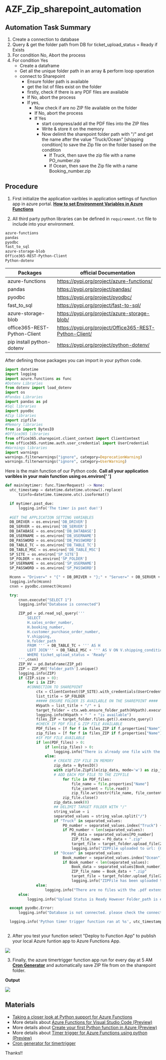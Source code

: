 # AZF_Zip_sharepoint_automation
 
## Automation Task Summary

1. Create a connection to database
2. Query & get the folder path from DB for ticket_upload_status = Ready if Exists
3. For condition No, Abort the process      
4. For condition Yes
    - Create a dataframe
    - Get all the unique folder path in an array & perform loop operation
    - connect to Sharepoint
        - Ensure folder path is available
        - get the list of files exist on the folder
        - firstly, check if there is any PDF files are available
        - If No, abort the process
        - If yes,
            - Now check if are no ZIP file available on the folder
            - If No, abort the process
            - If Yes
                - start compress/add all the PDF files into the ZIP files
                - Write & store it on the memory
                - Now delimit the sharepoint folder path with "/" and get the name after the value "Truck/Ocean" [shipping condition] 
                    to save the Zip file on the folder based on the condition
                    - If Truck, then save the zip file with a name PO_number.zip
                    - If Ocean, then save the Zip file with a name Booking_number.zip

## Procedure

1. First initialize the application varibles in application settings of function app in azure portal.
[**How to set Environment Variables in Azure Functions**](https://iotespresso.com/how-to-set-environment-variables-in-azure-functions/)


2. All third party python libraries can be defined in `requirement.txt` file to include into your environment. 

```txt
azure-functions
pandas
pyodbc
fast_to_sql
azure-storage-blob
Office365-REST-Python-Client
Python-dotenv
```

| Packages                     | official Documentation                                 |
|------------------------------|--------------------------------------------------------|
| azure-functions              | https://pypi.org/project/azure-functions/              |
| pandas                       | https://pypi.org/project/pandas/                       |
| pyodbc                       | https://pypi.org/project/pyodbc/                       |
| fast_to_sql                  | https://pypi.org/project/fast-to-sql/                  |
| azure-storage-blob           | https://pypi.org/project/azure-storage-blob/           |
| office365-REST-Python-Client | https://pypi.org/project/Office365-REST-Python-Client/ |
| pip install python-dotenv    | https://pypi.org/project/python-dotenv/                |

  After defining those packages you can import in your python code.
  
  ```python
import datetime 
import logging
import azure.functions as func
#Dotenv Libraries
from dotenv import load_dotenv
import os
#Pandas Libraries
import pandas as pd
#Sql libraries
import pyodbc
#Zip libraries
import zipfile
#Memory libraries
from io import BytesIO
#Office365 libraries
from office365.sharepoint.client_context import ClientContext
from office365.runtime.auth.user_credential import UserCredential
#Warnings libraries
import warnings
warnings.filterwarnings("ignore", category=DeprecationWarning)
warnings.filterwarnings("ignore", category=UserWarning)
  ```

  Here is the main function of our Python code. **Call all your application varibles in your main function using os.environ[' ']**
  
  ```python
  def main(mytimer: func.TimerRequest) -> None:
    utc_timestamp = datetime.datetime.utcnow().replace(
        tzinfo=datetime.timezone.utc).isoformat()

    if mytimer.past_due:
        logging.info('The timer is past due!')
    
    #GET THE APPLICATION SETTING VARIABLES    
    DB_DRIVER = os.environ['DB_DRIVER']
    DB_SERVER = os.environ['DB_SERVER']
    DB_DATABASE = os.environ['DB_DATABASE']
    DB_USERNAME = os.environ['DB_USERNAME']
    DB_PASSWORD = os.environ['DB_PASSWORD']
    DB_TABLE_TC = os.environ['DB_TABLE_TC']
    DB_TABLE_MSC = os.environ['DB_TABLE_MSC']
    SP_SITE = os.environ['SP_SITE']
    SP_FOLDER = os.environ['SP_FOLDER']
    SP_USERNAME = os.environ['SP_USERNAME']
    SP_PASSWORD = os.environ['SP_PASSWORD']

    Hconn = "Driver=" + "{" + DB_DRIVER + "};" + "Server=" + DB_SERVER + ";" + "Database=" + DB_DATABASE + ";" + "uid=" + DB_USERNAME + ";" + "pwd=" + DB_PASSWORD + ";" + "Trusted_Connection = yes;"
    logging.info(Hconn)
    cnxn = pyodbc.connect(Hconn)

    try:
        cnxn.execute("SELECT 1")
        logging.info("Database is connected")

        ZIP_pd = pd.read_sql_query('''
            SELECT 
            H.sales_order_number,
            H.booking_number,
            H.customer_purchase_order_number,
            V.shipping,
            H.folder_path 
            FROM ''' + DB_TABLE_TC + ''' AS H 
            LEFT JOIN''' + DB_TABLE_MSC + ''' AS V ON V.shipping_condition = H.shipping_conditions
            WHERE ticket_upload_status = 'Ready' 
        ''',cnxn)
        ZIP_HV = pd.DataFrame(ZIP_pd)
        ZIP = ZIP_HV['folder_path'].unique()
        logging.info(ZIP)
        if (ZIP.size > 0):
            for i in ZIP:
            #CONNECTION TO SHAREPOINT
                ctx = ClientContext(SP_SITE).with_credentials(UserCredential(SP_USERNAME, SP_PASSWORD))    
                list_title = SP_FOLDER
                ##### ENSURE FOLDER IS AVAILABLE ON THE SHAREPOINT ####
                HVpath = list_title + "/" + i
                target_folder = ctx.web.ensure_folder_path(HVpath).execute_query()
                logging.info(HVpath + " " + "is available")
                files_ZIP = target_folder.files.get().execute_query()
                #CHECK IF PDF FILE & ZIP FILE AVAILABLE
                PDF_files = [f for f in files_ZIP if f.properties["Name"].lower().endswith(".pdf")]
                zip_files = [f for f in files_ZIP if f.properties["Name"].lower().endswith(".zip")]
                #IF PDF FILE AVAILABLE
                if len(PDF_files) > 0:
                    if len(zip_files) > 0:
                        logging.info("There is already one file with the .zip extension exist on this folder : " + HVpath)
                    else:
                        # CREATE ZIP FILE IN MEMORY
                        zip_data = BytesIO()
                        with zipfile.ZipFile(zip_data, mode='w') as zip_file:
                        # ADD EACH PDF FILE TO THE ZIPFILE
                            for file in PDF_files:
                                file_name = file.properties["Name"]
                                file_content = file.read()
                                zip_file.writestr(file_name, file_content)
                            zip_file.close()
                        zip_data.seek(0)
                        ## DELIMIT TARGET FOLDER WITH "/"
                        string_value = i
                        separated_values = string_value.split("/")
                        if "Truck" in separated_values:
                            PO_number = separated_values.index("Truck") + 1
                            if PO_number < len(separated_values):
                                PO_data = separated_values[PO_number]
                                ZIP_file_name = PO_data + ".zip"
                                target_file = target_folder.upload_file(ZIP_file_name, zip_data.getvalue()).execute_query()
                                logging.info("ZIPFile uploaded to url: {0}".format(target_file.serverRelativeUrl))
                        if "Ocean" in separated_values:
                            Book_number = separated_values.index("Ocean") + 1
                            if Book_number < len(separated_values):
                                Book_data = separated_values[Book_number]
                                ZIP_file_name = Book_data + ".zip"
                                target_file = target_folder.upload_file(ZIP_file_name, zip_data.getvalue()).execute_query()
                                logging.info("ZIPFile has been uploaded to url: {0}".format(target_file.serverRelativeUrl))
                else:
                    logging.info("There are no files with the .pdf extension in the folder.")
        else:
            logging.info("Upload Status is Ready However Folder_path is empty. So aborted the process")

    except pyodbc.Error:
        logging.info("Database is not connected. please check the connection")

    logging.info('Python timer trigger function ran at %s', utc_timestamp)
    
  ```

2. After you test your function select "Deploy to Function App" to publish your local Azure funtion app to Azure Functions App.

![](Screenshots/Deploy.png)

3. Finally, the azure timertrigger function app run for every day at 5 AM [**Cron Generator**](https://crontab.guru/#*_*_*_*) and automatically save ZIP file from on the sharepoint folder.

**Output**

![](Screenshots/Output.png)

## Materials

* [Taking a closer look at Python support for Azure Functions](https://azure.microsoft.com/en-us/blog/taking-a-closer-look-at-python-support-for-azure-functions)
* More details about [Azure Functions for Visual Studio Code (Preview)
](https://github.com/Microsoft/vscode-azurefunctions)
* More details about [Create your first Python function in Azure (Preview)
](https://docs.microsoft.com/en-us/azure/azure-functions/functions-create-first-function-python)
* More details about [Timer trigger for Azure Functions using python (Preview)
](https://learn.microsoft.com/en-us/azure/azure-functions/functions-bindings-timer)
* [Cron generator for timertrigger](https://crontab.guru/#*_*_*_*)

Thanks!!
